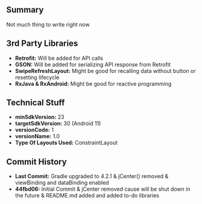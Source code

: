 <h2>Summary</h2>
Not much thing to write right now 

<h2>3rd Party Libraries</h2>
<ul>
<li><b>Retrofit:</b> Will be added for API calls </li> 
<li><b>GSON:</b> Will be added for serializing API response from Retrofit</li>
<li><b>SwipeRefreshLayout:</b> Might be good for recalling data without button or resetting lifecycle </li>
<li><b>RxJava & RxAndroid:</b> Might be good for reactive programming </li>
</ul>


<h2>Technical Stuff</h2>
<ul>
<li><b>minSdkVersion:</b> 23 </li>
<li><b>targetSdkVersion:</b> 30 (Android 11) </li>
<li><b>versionCode:</b> 1 </li>
<li><b>versionName:</b> 1.0 </li>
<li><b>Type Of Layouts Used:</b> ConstraintLayout </li>
</ul>


<h2>Commit History</h2>
<ul>
<li><b>Last Commit:</b> Gradle upgraded to 4.2.1 & jCenter() removed & viewBinding and dataBinding enabled  </li>
<li><b>44fbd06:</b> Initial Commit & jCenter removed cause will be shut down in the future & README.md added and added to-do libraries </li>
</ul>
